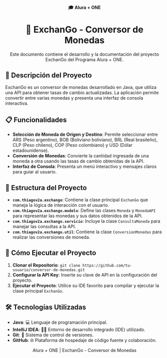 <h4 align="center">
  🎓 Alura + ONE
</h4>

<h1 align="center">
  💱 ExchanGo - Conversor de Monedas
</h1>

<p align="center">
  Este documento contiene el desarrollo y la documentación del proyecto ExchanGo del Programa Alura + ONE.
</p>

## 📝 Descripción del Proyecto

ExchanGo es un conversor de monedas desarrollado en Java, que utiliza una API para obtener tasas de cambio actualizadas. La aplicación permite convertir entre varias monedas y presenta una interfaz de consola interactiva.

## 📋 Funcionalidades

- **Selección de Moneda de Origen y Destino**: Permite seleccionar entre ARS (Peso argentino), BOB (Boliviano boliviano), BRL (Real brasileño), CLP (Peso chileno), COP (Peso colombiano) y USD (Dólar estadounidense).
- **Conversión de Monedas**: Convierte la cantidad ingresada de una moneda a otra usando las tasas de cambio obtenidas de la API.
- **Interfaz de Consola**: Presenta un menú interactivo y mensajes claros para guiar al usuario.

## 📁 Estructura del Proyecto

- **`com.thiagov2a.exchango`**: Contiene la clase principal `ExchanGo` que maneja la lógica de interacción con el usuario.
- **`com.thiagov2a.exchango.modelo`**: Define las clases `Moneda` y `MonedaAPI` para representar las monedas y sus datos obtenidos de la API.
- **`com.thiagov2a.exchango.servicio`**: Incluye la clase `ConsultaMoneda` para manejar las consultas a la API.
- **`com.thiagov2a.exchango.util`**: Contiene la clase `ConversionMonedas` para realizar las conversiones de moneda.

## 🚀 Cómo Ejecutar el Proyecto

1. **Clonar el Repositorio**: `git clone https://github.com/tu-usuario/conversor-de-monedas.git`
2. **Configurar la API Key**: Inserte su clave de API en la configuración del proyecto.
3. **Ejecutar el Proyecto**: Utilice su IDE favorito para compilar y ejecutar la clase principal `ExchanGo`.

## 🛠 Tecnologías Utilizadas

- **Java**: 💻 Lenguaje de programación principal.
- **IntelliJ IDEA**: 🧑‍💻 Entorno de desarrollo integrado (IDE) utilizado.
- **Git**: 🌳 Sistema de control de versiones.
- **GitHub**: 🌐 Plataforma de hospedaje de código fuente y colaboración.

<p align="center">
  Alura + ONE | ExchanGo - Conversor de Monedas
</p>
